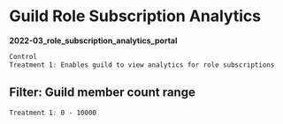 # Guild Role Subscription Analytics

**2022-03_role_subscription_analytics_portal**

```css
Control
Treatment 1: Enables guild to view analytics for role subscriptions
```

## Filter: Guild member count range
```css
Treatment 1: 0 - 10000
```

